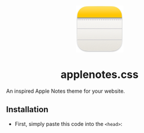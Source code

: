 <div align="center" width="100%">
    <img src="Icon.png" width="128" alt="" />
</div>

<div align="center" width="100%">
   <h1>applenotes.css</h1>
</div>

An inspired Apple Notes theme for your website.

## Installation
- First, simply paste this code into the `<head>`: